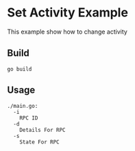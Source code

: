 # Set Activity Example

This example show how to change activity

## Build

```
go build
```

## Usage

```
./main.go:
  -i
    RPC ID
  -d
    Details For RPC
  -s
    State For RPC
```
